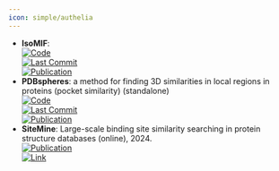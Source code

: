 ```yaml
---
icon: simple/authelia
---
```


- **IsoMIF**:   
	[![Code](https://img.shields.io/github/stars/NRGlab/IsoMif?style=for-the-badge&logo=github)](https://github.com/NRGlab/IsoMif)  
	[![Last Commit](https://img.shields.io/github/last-commit/NRGlab/IsoMif?style=for-the-badge&logo=github)](https://github.com/NRGlab/IsoMif)  
	[![Publication](https://img.shields.io/badge/Publication-Citations:42-blue?style=for-the-badge&logo=bookstack)](https://doi.org/10.1021/acs.jcim.5b00333)  
- **PDBspheres**: a method for finding 3D similarities in local regions in proteins (pocket similarity) (standalone)  
	[![Code](https://img.shields.io/github/stars/LLNL/PDBspheres?style=for-the-badge&logo=github)](https://github.com/LLNL/PDBspheres)  
	[![Last Commit](https://img.shields.io/github/last-commit/LLNL/PDBspheres?style=for-the-badge&logo=github)](https://github.com/LLNL/PDBspheres)  
	[![Publication](https://img.shields.io/badge/Publication-Citations:4-blue?style=for-the-badge&logo=bookstack)](https://doi.org/10.1101/2022.01.04.474934)  
- **SiteMine**: Large-scale binding site similarity searching in protein structure databases (online), 2024.  
	[![Publication](https://img.shields.io/badge/Publication-Citations:4-blue?style=for-the-badge&logo=bookstack)](https://doi.org/10.1002/ardp.202300661)  
	[![Link](https://img.shields.io/badge/Link-online-brightgreen?style=for-the-badge&logo=cachet&logoColor=65FF8F)](https://uhh.de/naomi)  

